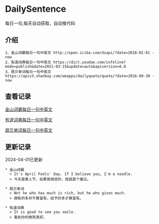 # DailySentence

每日一句,每天自动获取，自动推代码

## 介绍

```
1、金山词霸每日一句中英文 http://open.iciba.com/dsapi/?date=2018-01-01 - now
2、有道词典每日一句中英文 https://dict.youdao.com/infoline?mode=publish&date=2021-03-15&update=auto&apiversion=6.0
3、扇贝单词每日一句中英文 https://apiv3.shanbay.com/weapps/dailyquote/quote/?date=2016-09-30 - now
```

## 查看记录

[金山词霸每日一句中英文](./data/iciba/)

[有道词典每日一句中英文](./data/youdao/)

[扇贝单词每日一句中英文](./data/shanbay/)

## 更新记录
2024-04-01已更新 
```
* 金山词霸
  > It's April Fools' Day. If I believe you, I'm a noodle.
  > 今天是愚人节，如果我相信你，我就是个傻瓜。

* 扇贝单词
  > Not he who has much is rich, but he who gives much.
  > 拥有的多并不算富有，给予的多才算富有。

* 有道词典
  > It is good to see you smile.
  > 看到你的微笑真好。

```
